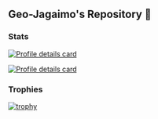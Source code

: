 ## Geo-Jagaimo's Repository 🥔

### Stats
[![Profile details card](http://github-profile-summary-cards.vercel.app/api/cards/profile-details?username=Geo-Jagaimo&theme=nord_dark)](https://github.com/vn7n24fzkq/github-profile-summary-cards)

[![Profile details card](http://github-profile-summary-cards.vercel.app/api/cards/most-commit-language?username=Geo-Jagaimo&theme=nord_dark)](https://github.com/vn7n24fzkq/github-profile-summary-cards)

### Trophies
[![trophy](https://github-profile-trophy.vercel.app/?username=Geo-Jagaimo&theme=nord)](https://github.com/ryo-ma/github-profile-trophy)



<!--
**Geo-Jagaimo/Geo-Jagaimo** is a ✨ _special_ ✨ repository because its `README.md` (this file) appears on your GitHub profile.

Here are some ideas to get you started:

- 🔭 I’m currently working on ...
- 🌱 I’m currently learning ...
- 👯 I’m looking to collaborate on ...
- 🤔 I’m looking for help with ...
- 💬 Ask me about ...
- 📫 How to reach me: ...
- 😄 Pronouns: ...
- ⚡ Fun fact: ...
-->

